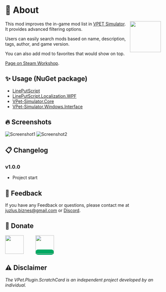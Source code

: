 # 🤔 About
<img src="https://steamuserimages-a.akamaihd.net/ugc/2462996625184713323/73A63A48A05D008FA898E1741558017E479779CA/?imw=5000&imh=5000&ima=fit&impolicy=Letterbox&imcolor=%23000000&letterbox=false" align="right" width="100px"/>

This mod improves the in-game mod list in [VPET Simulator](https://store.steampowered.com/app/1920960/VPet/). It provides advanced filtering options. 

Users can easily search mods based on name, description, tags, author, and game version.

You can also add mod to favorites that would show on top.

 [Page on Steam Workshop](https://steamcommunity.com/sharedfiles/filedetails/?id=3343016791).

## ✨ Usage (NuGet package)
- [LinePutScript](https://github.com/LorisYounger/LinePutScript?tab=readme-ov-file)
- [LinePutScript.Localization.WPF](https://github.com/LorisYounger/LinePutScript.Localization.WPF)
- [VPet-Simulator.Core](https://github.com/LorisYounger/VPet)
- [VPet-Simulator.Windows.Interface](https://github.com/LorisYounger/VPet)

## 🔥 Screenshots

![Screenshot1](https://steamuserimages-a.akamaihd.net/ugc/2462996625184737106/AC0CD922A5CEF50F02537410FBE283FEB72628BF/?imw=5000&imh=5000&ima=fit&impolicy=Letterbox&imcolor=%23000000&letterbox=false)
![Screenshot2](https://steamuserimages-a.akamaihd.net/ugc/2462996625184737515/0D7417C9AF32D933CB685C8CFA3C1E33F68ED783/?imw=5000&imh=5000&ima=fit&impolicy=Letterbox&imcolor=%23000000&letterbox=false)


## 📋 Changelog

### v1.0.0
- Project start


## 📝 Feedback

If you have any Feedback or questions, please contact me at juzlus.biznes@gmail.com or [Discord](https://discordapp.com/users/284780352042434570).


## 💝 Donate
<span>
  <a href="https://www.buymeacoffee.com/juzlus" target="_blank" alt="buymeacoffee" style="width: 40%; text-decoration: none; margin-right: 20px;">
    <img src="https://www.codehim.com/wp-content/uploads/2022/09/bmc-button-640x180.png" style="height: 60px;">
  </a>
  <a>⠀</a>
  <a href="https://buycoffee.to/juzlus" target="_blank" alt="buycoffee" style="text-decoration: none; width: 40%; background-color: rgb(0, 169, 98);border-radius: 10px;">
    <img src="https://buycoffee.to/btn/buycoffeeto-btn-primary.svg" style="height: 60px">
  </a>
</span>


## ⚠️ Disclaimer

_The VPet.Plugin.ScratchCard is an independent project developed by an individual._
